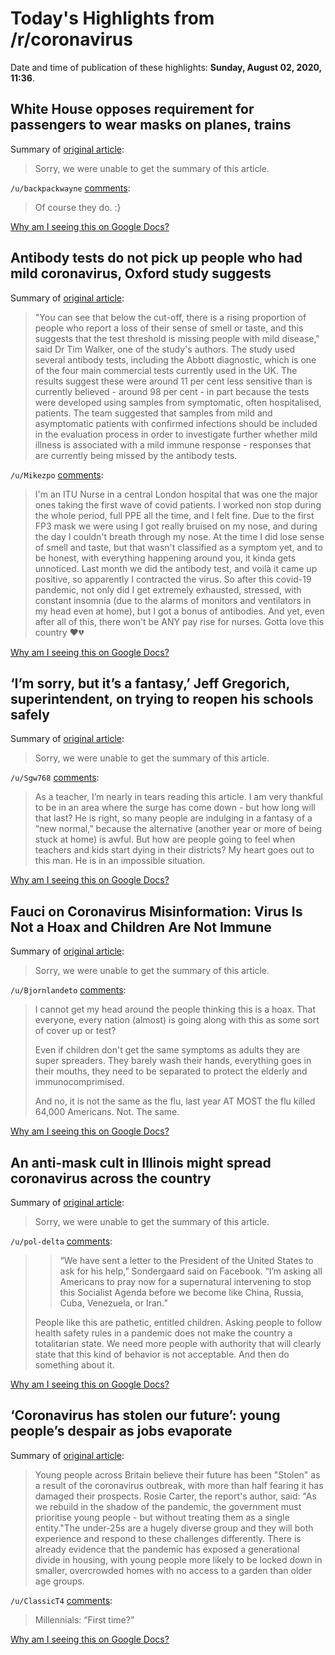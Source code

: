 # Today's Highlights from /r/coronavirus

Date and time of publication of these highlights: **Sunday, August 02, 2020, 11:36**.

## White House opposes requirement for passengers to wear masks on planes, trains

Summary of [original article](https://www.reuters.com/article/us-health-coronavirus-airlines-idUSKCN24V3NC):

> Sorry, we were unable to get the summary of this article.

`/u/backpackwayne` [comments](https://www.reddit.com/r/Coronavirus/comments/i28kur/white_house_opposes_requirement_for_passengers_to/):

> Of course they do. :}

[Why am I seeing this on Google Docs?](https://docs.google.com/document/d/1Dc6We63vOXIZsc0op-Bt4abqkYjXzOigalQqFxmvvbM/edit?usp=sharing)

## Antibody tests do not pick up people who had mild coronavirus, Oxford study suggests

Summary of [original article](https://www.telegraph.co.uk/global-health/science-and-disease/antibody-tests-may-miss-people-had-mild-symptoms-coronavirus/):

> "You can see that below the cut-off, there is a rising proportion of people who report a loss of their sense of smell or taste, and this suggests that the test threshold is missing people with mild disease," said Dr Tim Walker, one of the study's authors. The study used several antibody tests, including the Abbott diagnostic, which is one of the four main commercial tests currently used in the UK. The results suggest these were around 11 per cent less sensitive than is currently believed - around 98 per cent - in part because the tests were developed using samples from symptomatic, often hospitalised, patients. The team suggested that samples from mild and asymptomatic patients with confirmed infections should be included in the evaluation process in order to investigate further whether mild illness is associated with a mild immune response - responses that are currently being missed by the antibody tests.

`/u/Mikezpo` [comments](https://www.reddit.com/r/Coronavirus/comments/i29w7u/antibody_tests_do_not_pick_up_people_who_had_mild/):

> I'm an ITU Nurse in a central London hospital that was one the major ones taking the first wave of covid patients.
> I worked non stop during the whole period, full PPE all the time, and I felt fine. Due to the first FP3 mask we were using I got really bruised on my nose, and during the day I couldn't breath through my nose. At the time I did lose sense of smell and taste, but that wasn't classified as a symptom yet, and to be honest, with everything happening around you, it kinda gets unnoticed. Last month we did the antibody test, and voilà it came up positive, so apparently I contracted the virus.
> So after this covid-19 pandemic, not only did I get extremely exhausted, stressed, with constant insomnia (due to the alarms of monitors and ventilators in my head even at home), but I got a bonus of antibodies. And yet, even after all of this, there won't be ANY pay rise for nurses. Gotta love this country ❤️💔

[Why am I seeing this on Google Docs?](https://docs.google.com/document/d/1Dc6We63vOXIZsc0op-Bt4abqkYjXzOigalQqFxmvvbM/edit?usp=sharing)

## ‘I’m sorry, but it’s a fantasy,’ Jeff Gregorich, superintendent, on trying to reopen his schools safely

Summary of [original article](https://www.washingtonpost.com/nation/2020/08/01/schools-reopening-coronavirus-arizona-superintendent/):

> Sorry, we were unable to get the summary of this article.

`/u/Sgw768` [comments](https://www.reddit.com/r/Coronavirus/comments/i2b1dz/im_sorry_but_its_a_fantasy_jeff_gregorich/):

> As a teacher, I’m nearly in tears reading this article. I am very thankful to be in an area where the surge has come down - but how long will that last? He is right, so many people are indulging in a fantasy of a “new normal,” because the alternative (another year or more of being stuck at home) is awful. But how are people going to feel when teachers and kids start dying in their districts? My heart goes out to this man. He is in an impossible situation.

[Why am I seeing this on Google Docs?](https://docs.google.com/document/d/1Dc6We63vOXIZsc0op-Bt4abqkYjXzOigalQqFxmvvbM/edit?usp=sharing)

## Fauci on Coronavirus Misinformation: Virus Is Not a Hoax and Children Are Not Immune

Summary of [original article](https://www.nbcwashington.com/news/local/fauci-on-coronavirus-misinformation-virus-is-not-a-hoax-and-children-are-not-immune/2378159/):

> Sorry, we were unable to get the summary of this article.

`/u/Bjornlandeto` [comments](https://www.reddit.com/r/Coronavirus/comments/i24nir/fauci_on_coronavirus_misinformation_virus_is_not/):

> I cannot get my head around the people thinking this is a hoax. That everyone, every nation (almost) is going along with this as some sort of cover up or test?
> 
> Even if children don't get the same symptoms as adults they are super spreaders. They barely wash their hands, everything goes in their mouths, they need to be separated to protect the elderly and immunocomprimised.
> 
> And no, it is not the same as the flu, last year AT MOST the flu killed 64,000 Americans. Not. The same.

[Why am I seeing this on Google Docs?](https://docs.google.com/document/d/1Dc6We63vOXIZsc0op-Bt4abqkYjXzOigalQqFxmvvbM/edit?usp=sharing)

## An anti-mask cult in Illinois might spread coronavirus across the country

Summary of [original article](https://bgr.com/2020/08/02/coronavirus-transmission-outdoors-anti-face-mask-cult-tent-chicago/):

> Sorry, we were unable to get the summary of this article.

`/u/pol-delta` [comments](https://www.reddit.com/r/Coronavirus/comments/i2c4yr/an_antimask_cult_in_illinois_might_spread/):

> > “We have sent a letter to the President of the United States to ask for his help,” Sondergaard said on Facebook. “I’m asking all Americans to pray now for a supernatural intervening to stop this Socialist Agenda before we become like China, Russia, Cuba, Venezuela, or Iran.”
> 
> People like this are pathetic, entitled children. Asking people to follow health safety rules in a pandemic does not make the country a totalitarian state. We need more people with authority that will clearly state that this kind of behavior is not acceptable. And then do something about it.

[Why am I seeing this on Google Docs?](https://docs.google.com/document/d/1Dc6We63vOXIZsc0op-Bt4abqkYjXzOigalQqFxmvvbM/edit?usp=sharing)

## ‘Coronavirus has stolen our future’: young people’s despair as jobs evaporate

Summary of [original article](https://www.theguardian.com/society/2020/aug/02/coronavirus-has-stolen-our-future-young-peoples-despair-as-jobs-evaporate):

> Young people across Britain believe their future has been "Stolen" as a result of the coronavirus outbreak, with more than half fearing it has damaged their prospects. Rosie Carter, the report's author, said: "As we rebuild in the shadow of the pandemic, the government must prioritise young people - but without treating them as a single entity."The under-25s are a hugely diverse group and they will both experience and respond to these challenges differently. There is already evidence that the pandemic has exposed a generational divide in housing, with young people more likely to be locked down in smaller, overcrowded homes with no access to a garden than older age groups.

`/u/ClassicT4` [comments](https://www.reddit.com/r/Coronavirus/comments/i28xsn/coronavirus_has_stolen_our_future_young_peoples/):

> Millennials: “First time?”

[Why am I seeing this on Google Docs?](https://docs.google.com/document/d/1Dc6We63vOXIZsc0op-Bt4abqkYjXzOigalQqFxmvvbM/edit?usp=sharing)

